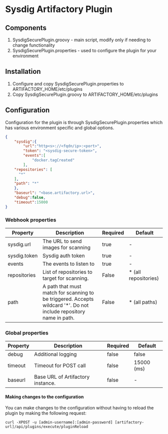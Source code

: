 Sysdig Artifactory Plugin
===============================

Components
-----------------
1. SysdigSecurePlugin.groovy - main script, modify only if needing to change functionality
2. SysdigSecurePlugin.properties - used to configure the plugin for your environment

Installation
-----------------
1. Configure and copy SysdigSecurePlugin.properties to ARTIFACTORY_HOME/etc/plugins
2. Copy SysdigSecurePlugin.groovy to ARTIFACTORY_HOME/etc/plugins

Configuration
-----------------
Configuration for the plugin is through SysdigSecurePlugin.properties which has various environment specific and global options.

```json
{
	"sysdig":{
		"url":"http<s>://<fqdn/ip>:<port>",
		"token": "<sysdig-secure-token>",
		"events":[
			"docker.tagCreated"
		],
    "repositories": [
      "*"
    ],
    "path": "*"
	},
	"baseurl": "<base.artifactory.url>",
	"debug":false,
	"timeout":15000
}
```

### Webhook properties
| Property      | Description   | Required  | Default |
| ------------- |-------------| ---------| -------|
| sysdig.url     | The URL to send images for scanning | true      | -       |
| sysdig.token   | Sysdig auth token | true      | -       |
| events      | The events to listen to      | true      | -       |
| repositories | List of repositories to target for scanning. | False     | * (all repositories)   |
| path | A path that must match for scanning to be triggered. Accepts wildcard '*'. Do not include repository name in path. | False     | * (all paths)   |

### Global properties
| Property      | Description   | Required  | Default |
| ------------- | ------------- | --------- | ------- |
| debug     | Additional logging | false      | false       |
| timeout      | Timeout for POST call      | false      | 15000 (ms)  |
| baseurl      | Base URL of Artifactory instance. | false      | -  |

#### Making changes to the configuration

You can make changes to the configuration without having to reload the plugin by making the following request:

`curl -XPOST -u [admin-username]:[admin-password] [artifactory-url]/api/plugins/execute/pluginReload`
